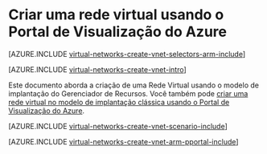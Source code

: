 <properties
   pageTitle="Criar uma rede virtual usando o Portal de Visualização do Azure | Microsoft Azure"
	description="Saiba como criar uma rede virtual usando o Portal de Visualização do Azure no ARM | Gerenciador de Recursos."
	services="virtual-network"
	documentationCenter=""
	authors="telmosampaio"
	manager="carolz"
	editor=""
	tags="azure-resource-manager"/>

<tags
   ms.service="virtual-network"
	ms.devlang="na"
	ms.topic="hero-article"
	ms.tgt_pltfrm="na"
	ms.workload="infrastructure-services"
	ms.date="08/21/2015"
	ms.author="telmos"/>

# Criar uma rede virtual usando o Portal de Visualização do Azure

[AZURE.INCLUDE [virtual-networks-create-vnet-selectors-arm-include](../../includes/virtual-networks-create-vnet-selectors-arm-include.md)]


[AZURE.INCLUDE [virtual-networks-create-vnet-intro](../../includes/virtual-networks-create-vnet-intro-include.md)]

Este documento aborda a criação de uma Rede Virtual usando o modelo de implantação do Gerenciador de Recursos. Você também pode [criar uma rede virtual no modelo de implantação clássica usando o Portal de Visualização do Azure](virtual-networks-create-vnet-classic-pportal.md).

[AZURE.INCLUDE [virtual-networks-create-vnet-scenario-include](../../includes/virtual-networks-create-vnet-scenario-include.md)]

[AZURE.INCLUDE [virtual-networks-create-vnet-arm-pportal-include](../../includes/virtual-networks-create-vnet-arm-pportal-include.md)]

<!---HONumber=September15_HO1-->